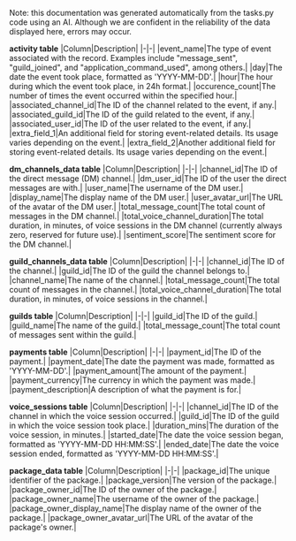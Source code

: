 Note: this documentation was generated automatically from the tasks.py code using an AI. Although we are confident in the reliability of the data displayed here, errors may occur.


**activity table**
|Column|Description|
|-|-|
|event_name|The type of event associated with the record. Examples include "message_sent", "guild_joined", and "application_command_used", among others.|
|day|The date the event took place, formatted as 'YYYY-MM-DD'.|
|hour|The hour during which the event took place, in 24h format.|
|occurence_count|The number of times the event occurred within the specified hour.|
|associated_channel_id|The ID of the channel related to the event, if any.|
|associated_guild_id|The ID of the guild related to the event, if any.|
|associated_user_id|The ID of the user related to the event, if any.|
|extra_field_1|An additional field for storing event-related details. Its usage varies depending on the event.|
|extra_field_2|Another additional field for storing event-related details. Its usage varies depending on the event.|

**dm_channels_data table**
|Column|Description|
|-|-|
|channel_id|The ID of the direct message (DM) channel.|
|dm_user_id|The ID of the user the direct messages are with.|
|user_name|The username of the DM user.|
|display_name|The display name of the DM user.|
|user_avatar_url|The URL of the avatar of the DM user.|
|total_message_count|The total count of messages in the DM channel.|
|total_voice_channel_duration|The total duration, in minutes, of voice sessions in the DM channel (currently always zero, reserved for future use).|
|sentiment_score|The sentiment score for the DM channel.|

**guild_channels_data table**
|Column|Description|
|-|-|
|channel_id|The ID of the channel.|
|guild_id|The ID of the guild the channel belongs to.|
|channel_name|The name of the channel.|
|total_message_count|The total count of messages in the channel.|
|total_voice_channel_duration|The total duration, in minutes, of voice sessions in the channel.|

**guilds table**
|Column|Description|
|-|-|
|guild_id|The ID of the guild.|
|guild_name|The name of the guild.|
|total_message_count|The total count of messages sent within the guild.|

**payments table**
|Column|Description|
|-|-|
|payment_id|The ID of the payment.|
|payment_date|The date the payment was made, formatted as 'YYYY-MM-DD'.|
|payment_amount|The amount of the payment.|
|payment_currency|The currency in which the payment was made.|
|payment_description|A description of what the payment is for.|

**voice_sessions table**
|Column|Description|
|-|-|
|channel_id|The ID of the channel in which the voice session occurred.|
|guild_id|The ID of the guild in which the voice session took place.|
|duration_mins|The duration of the voice session, in minutes.|
|started_date|The date the voice session began, formatted as 'YYYY-MM-DD HH:MM:SS'.|
|ended_date|The date the voice session ended, formatted as 'YYYY-MM-DD HH:MM:SS'.|

**package_data table**
|Column|Description|
|-|-|
|package_id|The unique identifier of the package.|
|package_version|The version of the package.|
|package_owner_id|The ID of the owner of the package.|
|package_owner_name|The username of the owner of the package.|
|package_owner_display_name|The display name of the owner of the package.|
|package_owner_avatar_url|The URL of the avatar of the package's owner.|
